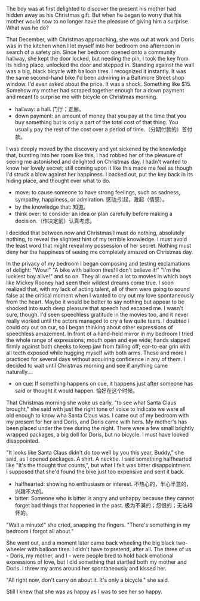 The boy was at first delighted to discover the present his mother had hidden away as his Christmas gift. But when he began to worry that his mother would now to no longer have the pleasure of giving him a surprise. What was he do?

That December, with Christmas approaching, she was out at work and Doris was in the kitchen when I let myself into her bedroom one afternoon in search of a safety pin. Since her bedroom opened onto a community hallway, she kept the door locked, but needing the pin, I took the key from its hiding place, unlocked the door and stepped in. Standing against the wall was a big, black bicycle with balloon tires. I recognized it instantly. It was the same second-hand bike I'd been admiring in a Baltimore Street shop window. I'd even asked about the price. It was a shock. Something like $15. Somehow my mother had scraped together enough for a down payment and meant to surprise me with bicycle on Christmas morning.

* hallway: a hall. 门厅；走廊。
* down payment: an amount of money that you pay at the time that you buy something but is only a part of the total cost of that thing. You usually pay the rest of the cost over a period of time.（分期付款的）首付款。

I was deeply moved by the discovery and yet sickened by the knowledge that, bursting into her room like this, I had robbed her of the pleasure of seeing me astonished and delighted on Christmas day. I hadn't wanted to know her lovely secret; still coming upon it like this made me feel as though I'd struck a blow against her happiness. I backed out, put the key back in its hiding place, and thought over what to do.

* move: to cause someone to have strong feelings, such as sadness, sympathy, happiness, or admiration. 感动;引起，激起（情感）。
* by the knowledge that: 知道。
* think over: to consider an idea or plan carefully before making a decision.（作决定前）认真考虑。

I decided that between now and Christmas I must do nothing, absolutely nothing, to reveal the slightest hint of my terrible knowledge. I must avoid the least word that might reveal my possession of her secret. Nothing must deny her the happiness of seeing me completely amazed on Christmas day.

In the privacy of my bedroom I began composing and testing exclamations of delight: "Wow!" "A bike with balloon tires! I don't believe it!" "I'm the luckiest boy alive!" and so on. They all owned a lot to movies in which boys like Mickey Rooney had seen their wildest dreams come true. I soon realized that, with my lack of acting talent, all of them were going to sound false at the critical moment when I wanted to cry out my love spontaneously from the heart. Maybe it would be better to say nothing but appear to be shocked into such deep pleasure that speech had escaped me. I wasn't sure, though. I'd seen speechless gratitude in the movies too, and it never really worked until the actors managed to cry a few quite tears. I doubted I could cry out on cur, so I began thinking about other expressions of speechless amazement. In front of a hand-held mirror in my bedroom I tried the whole range of expressions; mouth open and eye wide; hands slapped firmly against both cheeks to keep jaw from falling off; ear-to-ear grin with all teeth exposed while hugging myself with both arms. These and more I practiced for several days without acquiring confidence in any of them. I decided to wait until Christmas morning and see if anything came naturally...

* on cue: If something happens on cue, it happens just after someone has said or thought it would happen. 恰好在这个时候。

That Christmas morning she woke us early, "to see what Santa Claus brought," she said with just the right tone of voice to indicate we were all old enough to know wha Santa Claus was. I came out of my bedroom with my present for her and Doris, and Doris came with hers. My mother's has been placed under the tree during the night. There were a few small brightly wrapped packages, a big doll for Doris, but no bicycle. I must have looked disappointed.

"It looks like Santa Claus didn't do too well by you this year, Buddy," she said, as I opened packages. A shirt. A necktie. I said something halfhearted like "It's the thought that counts,", but what I felt was bitter disappointment. I supposed that she'd found the bike just too expensive and sent it back.

* halfhearted: showing no enthusiasm or interest. 不热心的，半心半意的，兴趣不大的。
* bitter: Someone who is bitter is angry and unhappy because they cannot forget bad things that happened in the past. 极为不满的；怨恨的；无法释怀的。

"Wait a minute!" she cried, snapping the fingers. "There's something in my bedroom I forgot all about."

She went out, and a moment later came back wheeling the big black two-wheeler with balloon tires. I didn't have to pretend, after all. The three of us - Doris, my mother, and I - were people bred to hold back emotional expressions of love, but I did something that startled both my mother and Doris. I threw my arms around her spontaneously and kissed her.

"All right now, don't carry on about it. It's only a bicycle." she said.

Still I knew that she was as happy as I was to see her so happy.
